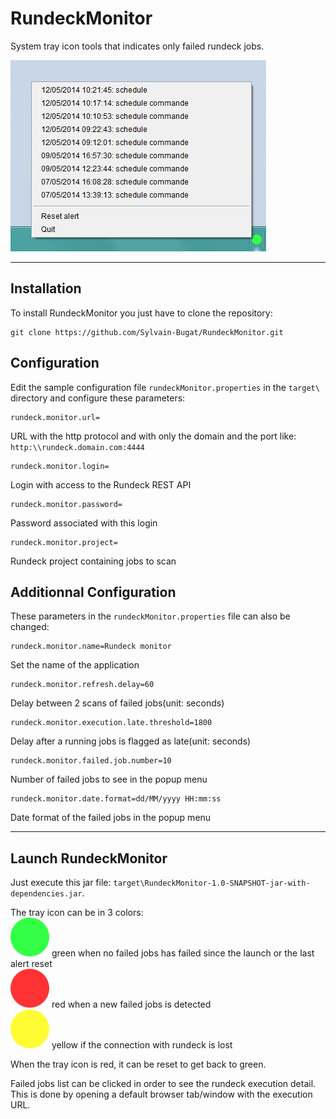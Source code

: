 # RundeckMonitor

System tray icon tools that indicates only failed rundeck jobs.

![RundeckMonitor screenshot](Screenshot.png)

***

## Installation

To install RundeckMonitor you just have to clone the repository:

	git clone https://github.com/Sylvain-Bugat/RundeckMonitor.git

## Configuration

Edit the sample configuration file `rundeckMonitor.properties` in the `target\` directory and configure these parameters:  

	rundeck.monitor.url=
	
URL with the http protocol and with only the domain and the port like: `http:\\rundeck.domain.com:4444`

	rundeck.monitor.login=
	
Login with access to the Rundeck REST API

	rundeck.monitor.password=
	
Password associated with this login

	rundeck.monitor.project=
	
Rundeck project containing jobs to scan

## Additionnal Configuration

These parameters in the `rundeckMonitor.properties` file can also be changed:

	rundeck.monitor.name=Rundeck monitor
	
Set the name of the application

	rundeck.monitor.refresh.delay=60
	
Delay between 2 scans of failed jobs(unit: seconds)

	rundeck.monitor.execution.late.threshold=1800
	
Delay after a running jobs is flagged as late(unit: seconds)

	rundeck.monitor.failed.job.number=10
	
Number of failed jobs to see in the popup menu

	rundeck.monitor.date.format=dd/MM/yyyy HH:mm:ss
	
Date format of the failed jobs in the popup menu

***

## Launch RundeckMonitor

Just execute this jar file: `target\RundeckMonitor-1.0-SNAPSHOT-jar-with-dependencies.jar`.

The tray icon can be in 3 colors:  
![RundeckMonitor OK](src/main/resources/OK.png) green when no failed jobs has failed since the launch or the last alert reset  
![RundeckMonitor KO](src/main/resources/KO.png) red when a new failed jobs is detected  
![RundeckMonitor disconnected](src/main/resources/DISCONNECTED.png) yellow if the connection with rundeck is lost  

When the tray icon is red, it can be reset to get back to green.

Failed jobs list can be clicked in order to see the rundeck execution detail. This is done by opening a default browser tab/window with the execution URL.
